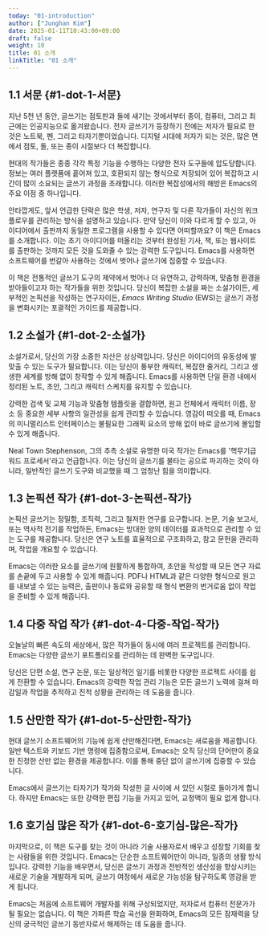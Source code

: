 ```yaml
---
today: "01-introduction"
author: ["Junghan Kim"]
date: 2025-01-11T10:43:00+09:00
draft: false
weight: 10
title: 01 소개
linkTitle: "01 소개"
---
```


## 1.1 서문 {#1-dot-1-서문}

지난 5천 년 동안, 글쓰기는 점토판과 돌에 새기는 것에서부터 종이, 컴퓨터, 그리고 최근에는 인공지능으로 옮겨왔습니다. 전자 글쓰기가 등장하기 전에는 저자가 필요로 한 것은 노트북, 펜, 그리고 타자기뿐이었습니다. 디지털 시대에 저자가 되는 것은, 많은 면에서 점토, 돌, 또는 종이 시절보다 더 복잡합니다.

현대의 작가들은 종종 각각 특정 기능을 수행하는 다양한 전자 도구들에 압도당합니다. 정보는 여러 플랫폼에 흩어져 있고, 호환되지 않는 형식으로 저장되어 있어 복잡하고 시간이 많이 소요되는 글쓰기 과정을 초래합니다. 이러한 복잡성에서의 해방은 Emacs의 주요 이점 중 하나입니다.

안타깝게도, 앞서 언급한 단락은 많은 학생, 저자, 연구자 및 다른 작가들이 자신의 워크플로우를 관리하는 방식을 설명하고 있습니다. 만약 당신이 이와 다르게 할 수 있고, 아이디어에서 출판까지 동일한 프로그램을 사용할 수 있다면 어떠할까요? 이 책은 Emacs를 소개합니다. 이는 초기 아이디어를 떠올리는 것부터 완성된 기사, 책, 또는 웹사이트를 출판하는 것까지 모든 것을 도와줄 수 있는 강력한 도구입니다. Emacs를 사용하면 소프트웨어를 번갈아 사용하는 것에서 벗어나 글쓰기에 집중할 수 있습니다.

이 책은 전통적인 글쓰기 도구의 제약에서 벗어나 더 유연하고, 강력하며, 맞춤형 환경을 받아들이고자 하는 작가들을 위한 것입니다. 당신이 복잡한 소설을 짜는 소설가이든, 세부적인 논픽션을 작성하는 연구자이든, _Emacs Writing Studio_ (EWS)는 글쓰기 과정을 변화시키는 포괄적인 가이드를 제공합니다.


## 1.2 소설가 {#1-dot-2-소설가}

소설가로서, 당신의 가장 소중한 자산은 상상력입니다. 당신은 아이디어의 유동성에 발맞출 수 있는 도구가 필요합니다. 이는 당신이 풍부한 캐릭터, 복잡한 줄거리, 그리고 생생한 세계를 방해 없이 창작할 수 있게 해줍니다. Emacs를 사용하면 단일 환경 내에서 정리된 노트, 초안, 그리고 캐릭터 스케치를 유지할 수 있습니다.

강력한 검색 및 교체 기능과 맞춤형 템플릿을 결합하면, 원고 전체에서 캐릭터 이름, 장소 등 중요한 세부 사항의 일관성을 쉽게 관리할 수 있습니다. 영감이 떠오를 때, Emacs의 미니멀리스트 인터페이스는 불필요한 그래픽 요소의 방해 없이 바로 글쓰기에 몰입할 수 있게 해줍니다.

Neal Town Stephenson, 그의 추측 소설로 유명한 미국 작가는 Emacs를 '핵무기급 워드 프로세서'라고 언급합니다. 이는 당신의 글쓰기를 불타는 공으로 파괴하는 것이 아니라, 일반적인 글쓰기 도구와 비교했을 때 그 엄청난 힘을 의미합니다.


## 1.3 논픽션 작가 {#1-dot-3-논픽션-작가}

논픽션 글쓰기는 정밀함, 조직력, 그리고 철저한 연구를 요구합니다. 논문, 기술 보고서, 또는 역사적 전기를 작업하든, Emacs는 방대한 양의 데이터를 효과적으로 관리할 수 있는 도구를 제공합니다. 당신은 연구 노트를 효율적으로 구조화하고, 참고 문헌을 관리하며, 작업을 개요할 수 있습니다.

Emacs는 이러한 요소를 글쓰기에 원활하게 통합하여, 초안을 작성할 때 모든 연구 자료를 손끝에 두고 사용할 수 있게 해줍니다. PDF나 HTML과 같은 다양한 형식으로 원고를 내보낼 수 있는 능력은, 출판이나 동료와 공유할 때 형식 변환의 번거로움 없이 작업을 준비할 수 있게 해줍니다.


## 1.4 다중 작업 작가 {#1-dot-4-다중-작업-작가}

오늘날의 빠른 속도의 세상에서, 많은 작가들이 동시에 여러 프로젝트를 관리합니다. Emacs는 다양한 글쓰기 포트폴리오를 관리하는 데 완벽한 도구입니다.

당신은 단편 소설, 연구 논문, 또는 일상적인 일기를 비롯한 다양한 프로젝트 사이를 쉽게 전환할 수 있습니다. Emacs의 강력한 작업 관리 기능은 모든 글쓰기 노력에 걸쳐 마감일과 작업을 추적하고 진척 상황을 관리하는 데 도움을 줍니다.


## 1.5 산만한 작가 {#1-dot-5-산만한-작가}

현대 글쓰기 소프트웨어의 기능에 쉽게 산만해진다면, Emacs는 새로움을 제공합니다. 일반 텍스트와 키보드 기반 명령에 집중함으로써, Emacs는 오직 당신의 단어만이 중요한 진정한 산만 없는 환경을 제공합니다. 이를 통해 중단 없이 글쓰기에 집중할 수 있습니다.

Emacs에서 글쓰기는 타자기가 작가와 작성한 글 사이에 서 있던 시절로 돌아가게 합니다. 하지만 Emacs는 또한 강력한 편집 기능을 가지고 있어, 교정액이 필요 없게 합니다.


## 1.6 호기심 많은 작가 {#1-dot-6-호기심-많은-작가}

마지막으로, 이 책은 도구를 찾는 것이 아니라 기술 사용자로서 배우고 성장할 기회를 찾는 사람들을 위한 것입니다. Emacs는 단순한 소프트웨어만이 아니라, 일종의 생활 방식입니다. 강력한 기능을 배우면서, 당신은 글쓰기 과정과 전반적인 생산성을 향상시키는 새로운 기술을 개발하게 되며, 글쓰기 여정에서 새로운 가능성을 탐구하도록 영감을 받게 됩니다.

Emacs는 처음에 소프트웨어 개발자를 위해 구상되었지만, 저자로서 컴퓨터 전문가가 될 필요는 없습니다. 이 책은 가파른 학습 곡선을 완화하여, Emacs의 모든 잠재력을 당신의 궁극적인 글쓰기 동반자로서 해제하는 데 도움을 줍니다.
